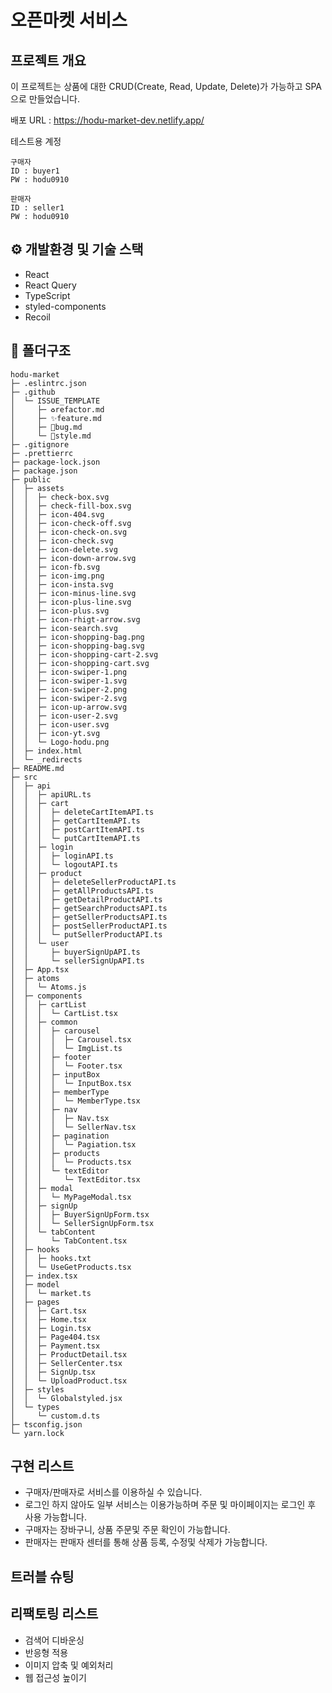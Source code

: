 # 오픈마켓 서비스

## 프로젝트 개요

이 프로젝트는 상품에 대한 CRUD(Create, Read, Update, Delete)가 가능하고 SPA으로 만들었습니다.<br>

배포 URL : https://hodu-market-dev.netlify.app/

테스트용 계정 <br>

```
구매자
ID : buyer1
PW : hodu0910

판매자
ID : seller1
PW : hodu0910
```

## ⚙️ 개발환경 및 기술 스택

- React
- React Query
- TypeScript
- styled-components
- Recoil

## 📂 폴더구조

```
hodu-market
├─ .eslintrc.json
├─ .github
│  └─ ISSUE_TEMPLATE
│     ├─ ♻️refactor.md
│     ├─ ✨feature.md
│     ├─ 🐛bug.md
│     └─ 💄style.md
├─ .gitignore
├─ .prettierrc
├─ package-lock.json
├─ package.json
├─ public
│  ├─ assets
│  │  ├─ check-box.svg
│  │  ├─ check-fill-box.svg
│  │  ├─ icon-404.svg
│  │  ├─ icon-check-off.svg
│  │  ├─ icon-check-on.svg
│  │  ├─ icon-check.svg
│  │  ├─ icon-delete.svg
│  │  ├─ icon-down-arrow.svg
│  │  ├─ icon-fb.svg
│  │  ├─ icon-img.png
│  │  ├─ icon-insta.svg
│  │  ├─ icon-minus-line.svg
│  │  ├─ icon-plus-line.svg
│  │  ├─ icon-plus.svg
│  │  ├─ icon-rhigt-arrow.svg
│  │  ├─ icon-search.svg
│  │  ├─ icon-shopping-bag.png
│  │  ├─ icon-shopping-bag.svg
│  │  ├─ icon-shopping-cart-2.svg
│  │  ├─ icon-shopping-cart.svg
│  │  ├─ icon-swiper-1.png
│  │  ├─ icon-swiper-1.svg
│  │  ├─ icon-swiper-2.png
│  │  ├─ icon-swiper-2.svg
│  │  ├─ icon-up-arrow.svg
│  │  ├─ icon-user-2.svg
│  │  ├─ icon-user.svg
│  │  ├─ icon-yt.svg
│  │  └─ Logo-hodu.png
│  ├─ index.html
│  └─ _redirects
├─ README.md
├─ src
│  ├─ api
│  │  ├─ apiURL.ts
│  │  ├─ cart
│  │  │  ├─ deleteCartItemAPI.ts
│  │  │  ├─ getCartItemAPI.ts
│  │  │  ├─ postCartItemAPI.ts
│  │  │  └─ putCartItemAPI.ts
│  │  ├─ login
│  │  │  ├─ loginAPI.ts
│  │  │  └─ logoutAPI.ts
│  │  ├─ product
│  │  │  ├─ deleteSellerProductAPI.ts
│  │  │  ├─ getAllProductsAPI.ts
│  │  │  ├─ getDetailProductAPI.ts
│  │  │  ├─ getSearchProductsAPI.ts
│  │  │  ├─ getSellerProductsAPI.ts
│  │  │  ├─ postSellerProductAPI.ts
│  │  │  └─ putSellerProductAPI.ts
│  │  └─ user
│  │     ├─ buyerSignUpAPI.ts
│  │     └─ sellerSignUpAPI.ts
│  ├─ App.tsx
│  ├─ atoms
│  │  └─ Atoms.js
│  ├─ components
│  │  ├─ cartList
│  │  │  └─ CartList.tsx
│  │  ├─ common
│  │  │  ├─ carousel
│  │  │  │  ├─ Carousel.tsx
│  │  │  │  └─ ImgList.ts
│  │  │  ├─ footer
│  │  │  │  └─ Footer.tsx
│  │  │  ├─ inputBox
│  │  │  │  └─ InputBox.tsx
│  │  │  ├─ memberType
│  │  │  │  └─ MemberType.tsx
│  │  │  ├─ nav
│  │  │  │  ├─ Nav.tsx
│  │  │  │  └─ SellerNav.tsx
│  │  │  ├─ pagination
│  │  │  │  └─ Pagiation.tsx
│  │  │  ├─ products
│  │  │  │  └─ Products.tsx
│  │  │  └─ textEditor
│  │  │     └─ TextEditor.tsx
│  │  ├─ modal
│  │  │  └─ MyPageModal.tsx
│  │  ├─ signUp
│  │  │  ├─ BuyerSignUpForm.tsx
│  │  │  └─ SellerSignUpForm.tsx
│  │  └─ tabContent
│  │     └─ TabContent.tsx
│  ├─ hooks
│  │  ├─ hooks.txt
│  │  └─ UseGetProducts.tsx
│  ├─ index.tsx
│  ├─ model
│  │  └─ market.ts
│  ├─ pages
│  │  ├─ Cart.tsx
│  │  ├─ Home.tsx
│  │  ├─ Login.tsx
│  │  ├─ Page404.tsx
│  │  ├─ Payment.tsx
│  │  ├─ ProductDetail.tsx
│  │  ├─ SellerCenter.tsx
│  │  ├─ SignUp.tsx
│  │  └─ UploadProduct.tsx
│  ├─ styles
│  │  └─ Globalstyled.jsx
│  └─ types
│     └─ custom.d.ts
├─ tsconfig.json
└─ yarn.lock

```

## 구현 리스트

- 구매자/판매자로 서비스를 이용하실 수 있습니다.
- 로그인 하지 않아도 일부 서비스는 이용가능하며 주문 및 마이페이지는 로그인 후 사용 가능합니다.
- 구매자는 장바구니, 상품 주문및 주문 확인이 가능합니다.
- 판매자는 판매자 센터를 통해 상품 등록, 수정및 삭제가 가능합니다.

## 트러블 슈팅

## 리팩토링 리스트

- 검색어 디바운싱
- 반응형 적용
- 이미지 압축 및 예외처리
- 웹 접근성 높이기
